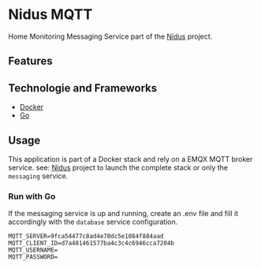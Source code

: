 # Nidus MQTT

Home Monitoring Messaging Service part of the
[Nidus](https://github.com/alexandrelamberty/nidus) project.

## Features

## Technologie and Frameworks

- [Docker](https://www.docker.com/)
- [Go](https://go.dev/)

## Usage

This application is part of a Docker stack and rely on a EMQX MQTT broker service. see:
[Nidus](https://github.com/alexandrelamberty/nidus) project to launch the
complete stack or only the `messaging` service.

### Run with Go

If the messaging service is up and running, create an .env file and fill it
accordingly with the `database` service configuration.

```properties
MQTT_SERVER=9fca54477c8ad4e70dc5e1084f884aad
MQTT_CLIENT_ID=d7a481461577ba4c3c4c6946cca7204b
MQTT_USERNAME=
MQTT_PASSWORD=
```
